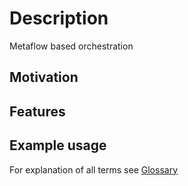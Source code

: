 # Description

Metaflow based orchestration

## Motivation

## Features

## Example usage

For explanation of all terms see [Glossary](glossary.md)